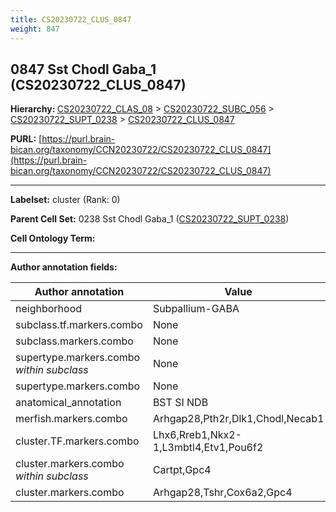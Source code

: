 ```yaml
---
title: CS20230722_CLUS_0847
weight: 847
---
```

## 0847 Sst Chodl Gaba_1 (CS20230722_CLUS_0847)
<b>Hierarchy: </b>
[CS20230722_CLAS_08](../CS20230722_CLAS_08) >
[CS20230722_SUBC_056](../CS20230722_SUBC_056) >
[CS20230722_SUPT_0238](../CS20230722_SUPT_0238) >
[CS20230722_CLUS_0847](../CS20230722_CLUS_0847)

**PURL:** [https://purl.brain-bican.org/taxonomy/CCN20230722/CS20230722_CLUS_0847](https://purl.brain-bican.org/taxonomy/CCN20230722/CS20230722_CLUS_0847)

---


**Labelset:** cluster (Rank: 0)

**Parent Cell Set:** 0238 Sst Chodl Gaba_1 ([CS20230722_SUPT_0238](../CS20230722_SUPT_0238))



**Cell Ontology Term:** 

[MARKER GENES.]: #


---

[TRANSFERRED ANNOTATIONS.]: #


[AUTHOR ANNOTATION FIELDS.]: #


**Author annotation fields:**

| Author annotation | Value |
|-------------------|-------|
|neighborhood|Subpallium-GABA|
|subclass.tf.markers.combo|None|
|subclass.markers.combo|None|
|supertype.markers.combo _within subclass_|None|
|supertype.markers.combo|None|
|anatomical_annotation|BST SI NDB|
|merfish.markers.combo|Arhgap28,Pth2r,Dlk1,Chodl,Necab1|
|cluster.TF.markers.combo|Lhx6,Rreb1,Nkx2-1,L3mbtl4,Etv1,Pou6f2|
|cluster.markers.combo _within subclass_|Cartpt,Gpc4|
|cluster.markers.combo|Arhgap28,Tshr,Cox6a2,Gpc4|
